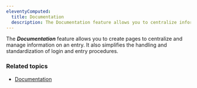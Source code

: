 ```yaml
---
eleventyComputed:
  title: Documentation
  description: The Documentation feature allows you to centralize information on an entry. It also simplifies management of connection and entry procedures.
---
```


The ***Documentation*** feature allows you to create pages to centralize and manage information on an entry. It also simplifies the handling and standardization of login and entry procedures.

### Related topics  

* [Documentation](https://docs.devolutions.net/rdm/windows/user-interface/content-area/dashboards/documentation/)  



